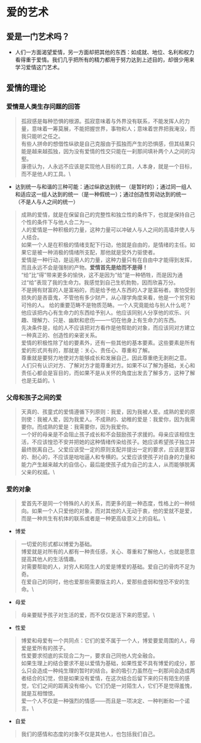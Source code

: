 # 爱的艺术

## 爱是一门艺术吗？ 
- 人们一方面渴望爱情，另一方面却把其他的东西：如成就、地位、名利和权力看得重于爱情。我们几乎把所有的精力都用于努力达到上述目的，却很少用来学习爱情这门艺术。

## 爱情的理论

### 爱情是人类生存问题的回答
> 孤寂感是每种恐惧的根源。孤寂意味着与外界没有联系，不能发挥人的力量，意味着一筹莫展，不能把握世界，事物和人；意味着世界把我淹没，而我只能听之任之。\
> 有些人拼命的想借性纵欲是自己克服由于孤独而产生的恐惧感，但其结果只能是越来越孤独，因为没有爱情的性交只能在一刹那间填补两个人之间的沟壑。\
> 康德认为，人永远不应该是实现他人目标的工具，人本身，就是一个目标，而不是他人的工具。\
> 
- 达到统一与和谐的三种可能：通过纵欲达到统一（是暂时的）；通过同一组人和适应这一组人达到的统一（是一种假统一）；通过创造性劳动达到的统一（不是人与人之间的统一）

> 成熟的爱情，就是在保留自己的完整性和独立性的条件下，也就是保持自己个性的条件下与他人合二为一。\
> 人的爱情是一种积极的力量，这种力量可以冲破人与人之间的高墙并使人与人结合。\
> 如果一个人是在积极的情绪支配下行动，他就是自由的，是情绪的主任。如果它是被一种消极的情绪所支配，那他就是受外力驱使者。\
> 爱情是一种行动，是运用人的力量，这种力量只有在自由中才能得到发挥，而且永远不会是强制的产物。**爱情首先是给而不是得！**\
> “给”比“得”带来更多的愉快，这不是因为“给”是一种牺牲，而是因为通过“给”表现了我的生命力。我感觉到自己生机勃勃，因而欣喜万分。\
> 不是拥有财富的人是富裕的，而是给予他人东西的人才是富裕者。害怕受到损失的是吝啬鬼，不管他有多少财产，从心理学角度来看，他是一个贫穷和可怜的人。
> 给的重要范畴不是物质范畴。一个人究竟能给与别人什么呢？他应该把内心有生命力的东西给予别人。他应该同别人分享他的欢乐、兴趣、理解力、只是、幽默和悲伤——一切在他身上有生命力的东西。\
> 先决条件是，给的人不应该把对方看作是他帮助的对象，而应该同对方建立一种真正的、创造性的亲密关系。\
> 爱情的积极性除了给的要素外，还有一些其他的基本要素。这些要素是所有爱的形式共有的，那就是：关心、责任心、尊重和了解。\
> 尊重就是要努力地使对方能够成长和发展自己，因此尊重绝无剥削之意。\
> 人们只有认识对方、了解对方才能尊重对方。如果不以了解为基础，关心和责任心都会是盲目的，而如果不是从关怀的角度出发去了解多方，这种了解也是无益的。\

### 父母和孩子之间的爱
> 天真的、孩童式的爱情遵循下列原则：我爱，因为我被人爱。成熟的爱的原则使：我被人爱，因为我爱人。不成熟的、幼稚的爱是：我爱你，因为我需要你。而成熟的爱是：我需要你，因为我爱你。\
> 一个好的母亲是不会阻止孩子成长和不会鼓励孩子求援的。母亲应该相信生活，不应该惶恐不安并把她的这种情绪传染给孩子。她应该希望孩子独立并最终脱离自己。父爱应该受一定的原则支配并提出一定的要求，应该是宽容的、耐心的，不应该是咄咄逼人和专横的。父爱应该使孩子对自身的力量和能力产生越来越大的自信心，最后能使孩子成为自己的主人，从而能够脱离父亲的权威。\
>

### 爱的对象
> 爱首先不是同一个特殊的人的关系，而更多的是一种态度，性格上的一种倾向。如果一个人只爱他的对象，而对其他的人无动于衷，他的爱就不是爱，而是一种共生有机体的联系或者是一种更高级意义上的自私。\
>
- 博爱
> 一切爱的形式都以博爱为基础。\
> 博爱就是对所有的人都有一种责任感，关心、尊重和了解他人，也就是愿意提高其他人的生活情趣。\
> 对需要帮助的人，对穷人和陌生人的爱是博爱的基础。爱自己的骨肉不足为奇。\
> 在爱自己的同时，他也爱那些需要版主的人，爱那些虚弱和惶恐不安的生命。\
> 
- 母爱
> 母亲要赋予孩子对生活的爱，而不仅仅是活下来的愿望。\
> 
- 性爱
> 博爱和母爱有一个共同点：它们的爱不属于一个人，博爱要爱周围的人，母爱是爱所有的孩子。\
> 性爱要求彻底的实现合二为一，要求自己同他人完全融合。\
> 如果生理上的结合要求不是以爱情为基础，如果性爱不具有博爱的成分，那么只会造成一种纯生理的暂时的结合。新的吸引力虽然在一刹那间会造成两者结合的幻觉，但是如果没有爱情，在这次结合后留下来的只有陌生的感觉，它们之间的距离没有缩小。它们仍是一对陌生人，它们不是觉得羞愧，就是互相憎恨。\
> 爱一个人不仅是一种强烈的情感——而且是一项决定、一种判断和一个诺言。\
>
- 自爱
> 我们的感情和态度的对象不仅是其他人，也包括我们自己。
